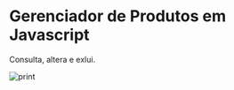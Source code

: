 <h1> Gerenciador de Produtos em Javascript </h1>
<p> Consulta, altera e exlui. </p>

![print](https://user-images.githubusercontent.com/65837228/218815527-448929f8-4fa0-4e06-9447-2bf782e5aae2.png)
